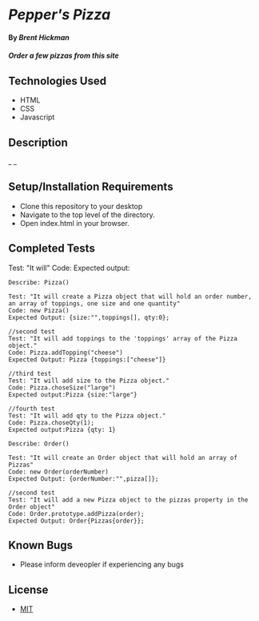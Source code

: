 # _Pepper's Pizza_

#### By _**Brent Hickman**_

#### _Order a few pizzas from this site_

## Technologies Used

* HTML
* CSS
* Javascript


## Description

_ _

## Setup/Installation Requirements

* Clone this repository to your desktop
* Navigate to the top level of the directory.
* Open index.html in your browser.

## Completed Tests
Test: "It will" Code: Expected output:

    Describe: Pizza()

    Test: "It will create a Pizza object that will hold an order number, an array of toppings, one size and one quantity"
    Code: new Pizza()
    Expected Output: {size:"",toppings[], qty:0};

    //second test
    Test: "It will add toppings to the 'toppings' array of the Pizza object."
    Code: Pizza.addTopping("cheese")
    Expected Output: Pizza {toppings:["cheese"]}

    //third test
    Test: "It will add size to the Pizza object." 
    Code: Pizza.choseSize("large")
    Expected output:Pizza {size:"large"}

    //fourth test
    Test: "It will add qty to the Pizza object." 
    Code: Pizza.choseQty(1);
    Expected output:Pizza {qty: 1}

    Describe: Order()

    Test: "It will create an Order object that will hold an array of Pizzas"
    Code: new Order(orderNumber)
    Expected Output: {orderNumber:"",pizza[]};

    //second test
    Test: "It will add a new Pizza object to the pizzas property in the Order object"
    Code: Order.prototype.addPizza(order);
    Expected Output: Order{Pizzas{order}};




## Known Bugs

* Please inform deveopler if experiencing any bugs

## License

* [MIT](https://opensource.org/licenses/MIT)
